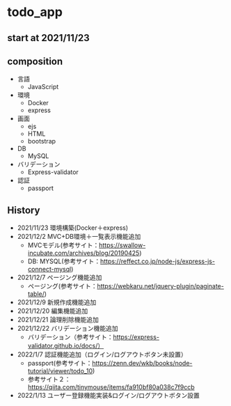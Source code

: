 # todo_app
## start at 2021/11/23
## composition
- 言語
    - JavaScript
- 環境
    - Docker
    - express
- 画面
    - ejs
    - HTML
    - bootstrap
- DB
    - MySQL
- バリデーション
    - Express-validator
- 認証
    - passport

## History
- 2021/11/23 環境構築(Docker＋express)
- 2021/12/2  MVC+DB環境＋一覧表示機能追加
    - MVCモデル(参考サイト：https://swallow-incubate.com/archives/blog/20190425)
    - DB: MYSQL(参考サイト：https://reffect.co.jp/node-js/express-js-connect-mysql)
- 2021/12/7  ページング機能追加
    - ページング(参考サイト：https://webkaru.net/jquery-plugin/paginate-table/)
- 2021/12/9  新規作成機能追加
- 2021/12/20 編集機能追加
- 2021/12/21 論理削除機能追加
- 2021/12/22 バリデーション機能追加
    - バリデーション（参考サイト：https://express-validator.github.io/docs/）
- 2022/1/7   認証機能追加（ログイン/ログアウトボタン未設置）
    - passport(参考サイト：https://zenn.dev/wkb/books/node-tutorial/viewer/todo_10)
    - 参考サイト２：https://qiita.com/tinymouse/items/fa910bf80a038c7f9ccb
- 2022/1/13  ユーザー登録機能実装&ログイン/ログアウトボタン設置